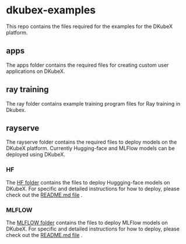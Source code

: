 # dkubex-examples
This repo contains the files required for the examples for the DKubeX platform.

## apps
The apps folder contains the required files for creating custom user applications on DKubeX.

## ray training

The ray folder contains example training program files for Ray training in Dkubex.

## rayserve
The rayserve folder contains the required files to deploy models on the DKubeX platform. Currently Hugging-face and MLFlow models can be deployed using DKubeX.

### HF
The [HF folder](rayserve/HF) contains the files to deploy Huggging-face models on DKubeX. For specific and detailed instructions for how to deploy, please check out the [README.md file](rayserve/HF/README.md) .

### MLFLOW
The [MLFLOW folder](rayserve/MLFLOW) contains the files to deploy MLFlow models on DKubeX. For specific and detailed instructions for how to deploy, please check out the [README.md file](rayserve/MLFLOW/README.md) .
